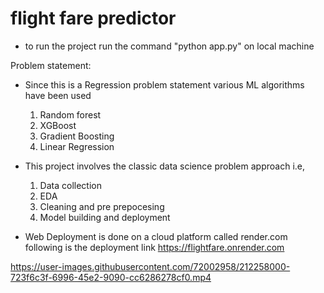 # flight fare predictor 
- to run the project run the command "python app.py" on local machine 

Problem statement:
- Since this is a Regression problem statement various ML algorithms have been used 
   1. Random forest
   2. XGBoost
   3. Gradient Boosting
   4. Linear Regression
   
- This project involves the classic data science problem approach i.e, 
   1. Data collection
   2. EDA
   3. Cleaning and pre prepocesing 
   4. Model building and deployment
 
 - Web Deployment is done on a cloud platform called render.com
   following is the deployment link https://flightfare.onrender.com





https://user-images.githubusercontent.com/72002958/212258000-723f6c3f-6996-45e2-9090-cc6286278cf0.mp4




